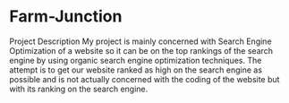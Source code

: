 # Farm-Junction

Project Description
My project is mainly concerned with Search Engine Optimization of a website so it can be on the top rankings of the search engine by using organic search engine optimization techniques. The attempt is to get our website ranked as high on the search engine as possible and is not actually concerned with the coding of the website but with its ranking on the search engine.
